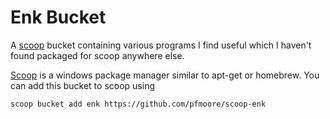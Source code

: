 # Enk Bucket

A [scoop](https://scoop.sh/) bucket containing various programs I
find useful which I haven't found packaged for scoop anywhere else.

[Scoop](https://scoop.sh/) is a windows package manager similar to
apt-get or homebrew. You can add this bucket to scoop using

```
scoop bucket add enk https://github.com/pfmoore/scoop-enk
```
